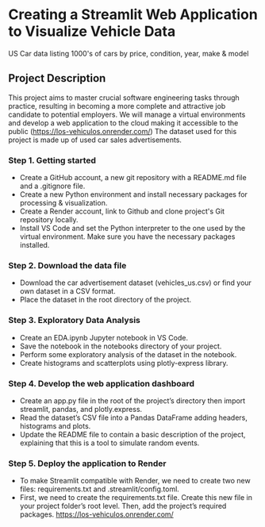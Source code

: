 # Creating a Streamlit Web Application to Visualize Vehicle Data
US Car data listing 1000's of cars by price, condition, year, make &amp; model

## Project Description
This project aims to master crucial software engineering tasks through practice, resulting in becoming a more complete and attractive job candidate to potential employers.
We will manage a virtual environments and develop a web application to the cloud making it accessible to the public (https://los-vehiculos.onrender.com/)
The dataset used for this project is made up of used car sales advertisements.

### Step 1. Getting started
- Create a GitHub account, a new git repository with a README.md file and a .gitignore file.
- Create a new Python environment and install necessary packages for processing & visualization.
- Create a Render account, link to Github and clone project's Git repository locally.
- Install VS Code and set the Python interpreter to the one used by the virtual environment. Make sure you have the necessary packages installed.

### Step 2. Download the data file
- Download the car advertisement dataset (vehicles_us.csv) or find your own dataset in a CSV format.
- Place the dataset in the root directory of the project.

### Step 3. Exploratory Data Analysis
- Create an EDA.ipynb Jupyter notebook in VS Code.
- Save the notebook in the notebooks directory of your project.
- Perform some exploratory analysis of the dataset in the notebook.
- Create histograms and scatterplots using plotly-express library.

### Step 4. Develop the web application dashboard
- Create an app.py file in the root of the project’s directory then import streamlit, pandas, and plotly.express.
- Read the dataset’s CSV file into a Pandas DataFrame adding headers, histograms and plots.
- Update the README file to contain a basic description of the project, explaining that this is a tool to simulate random events.

### Step 5. Deploy the application to Render
- To make Streamlit compatible with Render, we need to create two new files: requirements.txt and .streamlit/config.toml.
- First, we need to create the requirements.txt file. Create this new file in your project folder’s root level. Then, add the project’s required packages.
https://los-vehiculos.onrender.com/

  
